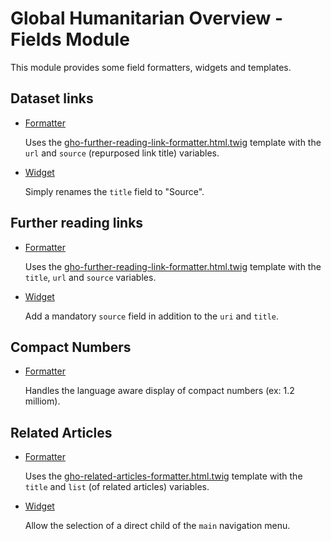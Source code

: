 Global Humanitarian Overview - Fields Module
============================================

This module provides some field formatters, widgets and templates.

Dataset links
-------------

- [Formatter](src/Plugin/Field/FieldFormatter/GhoDatasetLinkFormatter.php)

  Uses the [gho-further-reading-link-formatter.html.twig](templates/gho-dataset-link-formatter.html.twig) template with the `url` and `source` (repurposed link title) variables.

- [Widget](src/Plugin/Field/FieldWidget/GhoDatasetLinkWidget.php)

  Simply renames the `title` field to "Source".


Further reading links
---------------------

- [Formatter](src/Plugin/Field/FieldFormatter/GhoFurtherReadingLinkFormatter.php)

  Uses the [gho-further-reading-link-formatter.html.twig](templates/gho-further-reading-link-formatter.html.twig) template with the `title`, `url`
  and `source` variables.

- [Widget](src/Plugin/Field/FieldWidget/GhoFurtherReadingLinkWidget.php)

  Add a mandatory `source` field in addition to the `uri` and `title`.


Compact Numbers
---------------

- [Formatter](src/Plugin/Field/FieldFormatter/GhoNumberFormatter.php)

  Handles the language aware display of compact numbers (ex: 1.2 milliom).


Related Articles
----------------

- [Formatter](src/Plugin/Field/FieldFormatter/GhoRelatedArticlesFormatter.php)

  Uses the [gho-related-articles-formatter.html.twig](templates/gho-related-articles-formatter.html.twig) template with the `title` and `list`
  (of related articles) variables.

- [Widget](src/Plugin/Field/FieldWidget/GhoMenuWidget.php)

  Allow the selection of a direct child of the `main` navigation menu.
